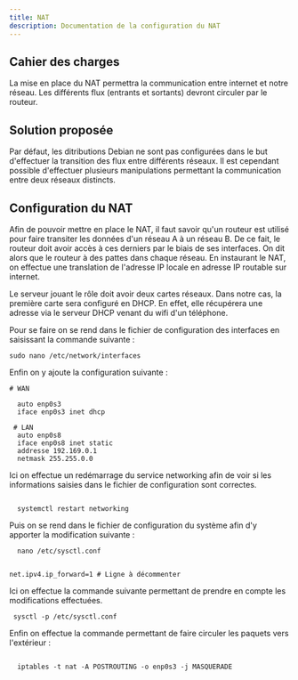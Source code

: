 ```yaml
---
title: NAT
description: Documentation de la configuration du NAT
---
```



## Cahier des charges

La mise en place du NAT permettra la communication entre internet et notre réseau. Les différents flux (entrants et sortants) devront circuler par le routeur.


## Solution proposée

Par défaut, les ditributions Debian ne sont pas configurées dans le but d'effectuer la transition des flux entre différents réseaux.
Il est cependant possible d'effectuer plusieurs manipulations permettant la communication entre deux réseaux distincts.


## Configuration du NAT

Afin de pouvoir mettre en place le NAT, il faut savoir qu'un routeur est utilisé pour faire transiter les données d'un réseau A à un réseau B.
De ce fait, le routeur doit avoir accès à ces derniers par le biais de ses interfaces.
On dit alors que le routeur à des pattes dans chaque réseau.
En instaurant le NAT, on effectue une translation de l'adresse IP locale en adresse IP routable sur internet.


Le serveur jouant le rôle doit avoir deux cartes réseaux.
Dans notre cas, la première carte sera configuré en DHCP. En effet, elle récupérera une adresse via le serveur DHCP venant du wifi d'un téléphone.

Pour se faire on se rend dans le fichier de configuration des interfaces en saisissant la commande suivante :

```
sudo nano /etc/network/interfaces

```

Enfin on y ajoute la configuration suivante : 


```
# WAN

  auto enp0s3
  iface enp0s3 inet dhcp
  
 # LAN
  auto enp0s8
  iface enp0s8 inet static
  addresse 192.169.0.1
  netmask 255.255.0.0

```
Ici on effectue un redémarrage du service networking afin de voir si les informations saisies dans le fichier de configuration sont correctes.

```

  systemctl restart networking
```

Puis on se rend dans le fichier de configuration du système afin d'y apporter la modification suivante :

```
  nano /etc/sysctl.conf
  
  
net.ipv4.ip_forward=1 # Ligne à décommenter  
```
Ici on effectue la commande suivante permettant de prendre en compte les modifications effectuées.

```
 sysctl -p /etc/sysctl.conf
```

Enfin on effectue la commande permettant de faire circuler les paquets vers l'extérieur :


```

  iptables -t nat -A POSTROUTING -o enp0s3 -j MASQUERADE
```
